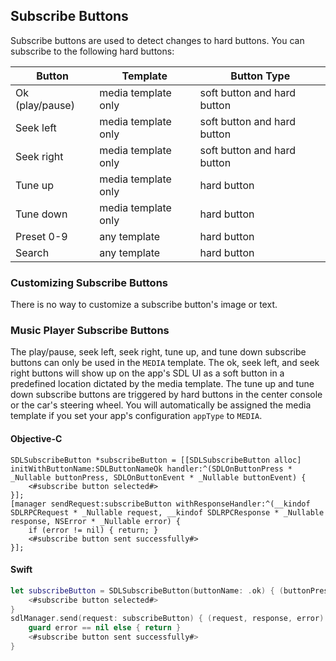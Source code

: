 ## Subscribe Buttons
Subscribe buttons are used to detect changes to hard buttons. You can subscribe to the following hard buttons:

| Button  | Template | Button Type |
| ------------- | ------------- | ------------- |
| Ok (play/pause) | media template only | soft button and hard button |
| Seek left | media template only | soft button and hard button |
| Seek right | media template only | soft button and hard button |
| Tune up | media template only | hard button |
| Tune down | media template only | hard button |
| Preset 0-9 | any template | hard button |
| Search | any template | hard button |

### Customizing Subscribe Buttons
There is no way to customize a subscribe button's image or text.

### Music Player Subscribe Buttons
The play/pause, seek left, seek right, tune up, and tune down subscribe buttons can only be used in the `MEDIA` template. The ok, seek left, and seek right buttons will show up on the app's SDL UI as a soft button in a predefined location dictated by the media template. The tune up and tune down subscribe buttons are triggered by hard buttons in the center console or the car's steering wheel. You will automatically be assigned the media template if you set your app's configuration `appType` to `MEDIA`.

#### Objective-C
```objc
SDLSubscribeButton *subscribeButton = [[SDLSubscribeButton alloc] initWithButtonName:SDLButtonNameOk handler:^(SDLOnButtonPress * _Nullable buttonPress, SDLOnButtonEvent * _Nullable buttonEvent) {
    <#subscribe button selected#>
}];
[manager sendRequest:subscribeButton withResponseHandler:^(__kindof SDLRPCRequest * _Nullable request, __kindof SDLRPCResponse * _Nullable response, NSError * _Nullable error) {
    if (error != nil) { return; }
    <#subscribe button sent successfully#>
}];
```

#### Swift
```swift
let subscribeButton = SDLSubscribeButton(buttonName: .ok) { (buttonPress, buttonEvent) in
    <#subscribe button selected#>
}
sdlManager.send(request: subscribeButton) { (request, response, error) in
    guard error == nil else { return }
    <#subscribe button sent successfully#>
}
```

